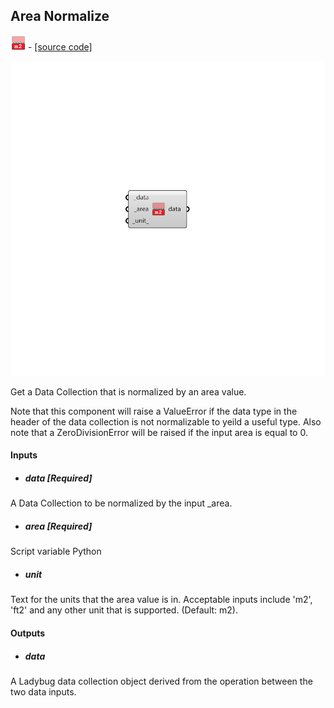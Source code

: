 ## Area Normalize
![](../../images/icons/Area_Normalize.png) - [[source code]](https://github.com/ladybug-tools/ladybug-grasshopper/blob/master/ladybug_grasshopper/src//LB%20Area%20Normalize.py)

![](../../images/components/Area_Normalize.png)

Get a Data Collection that is normalized by an area value.
 

Note that this component will raise a ValueError if the data type in the header
 of the data collection is not normalizable to yeild a useful type. Also note
 that a ZeroDivisionError will be raised if the input area is equal to 0.
 



#### Inputs
* ##### data [Required]
A Data Collection to be normalized by the input _area. 
* ##### area [Required]
Script variable Python 
* ##### unit 
Text for the units that the area value is in. Acceptable inputs include 'm2', 'ft2' and any other unit that is supported. (Default: m2). 

#### Outputs
* ##### data
A Ladybug data collection object derived from the operation between the two data inputs. 